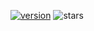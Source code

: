 [![version](https://img.shields.io/badge/Python-3.13.5-blue?logo=python)](https://python.org)  ![stars](https://img.shields.io/github/stars/AlLCWGithub/tudeer)
